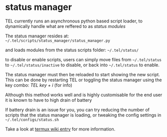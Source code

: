 # status manager


TEL currently runs an asynchronous python based script loader, to dynamically handle what are reffered to as _status modules_

The status manager resides at: `~/.tel/scripts/status_manager/status_manager.py`

and loads modules from the status scripts folder: `~/.tel/status/`

to disable or enable scripts, users can simply move files from `~/.tel/status` to `~/.tel/status/inactive` to disable, or back into `~/.tel/status` to enable.

The status manager must then be reloaded to start showing the new script. This can be done by restarting TEL or toggling the status manager using the key combo:
_TEL key + i_
(for info) 

Although this method works well and is highly customisable for the end user it is known to have to high drain of battery

If battery drain is an issue for you, you can try reducing the number of scripts that the status manager is loading, or tweaking the config settings in `~/.tel/configs/status.sh`

Take a look at [termux wiki entry](https://wiki.termux.com/wiki/Termux:API) for more information.

